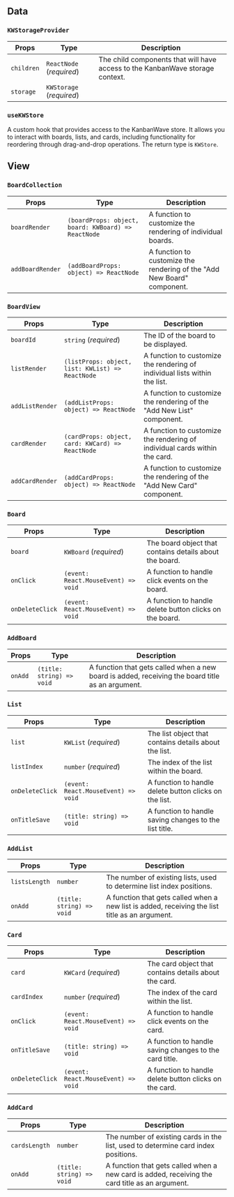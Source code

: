 ## Data

### `KWStorageProvider`

| Props      | Type                     | Description                                                                   |
| ---------- | ------------------------ | ----------------------------------------------------------------------------- |
| `children` | `ReactNode` (_required_) | The child components that will have access to the KanbanWave storage context. |
| `storage`  | `KWStorage` (_required_) |                                                                               |

### `useKWStore`

A custom hook that provides access to the KanbanWave store. It allows you to interact with boards, lists, and cards, including functionality for reordering through drag-and-drop operations. The return type is `KWStore`.

## View

### `BoardCollection`

| Props            | Type                                                | Description                                                             |
| ---------------- | --------------------------------------------------- | ----------------------------------------------------------------------- |
| `boardRender`    | `(boardProps: object, board: KWBoard) => ReactNode` | A function to customize the rendering of individual boards.             |
| `addBoardRender` | `(addBoardProps: object) => ReactNode`              | A function to customize the rendering of the "Add New Board" component. |

### `BoardView`

| Props           | Type                                             | Description                                                                |
| --------------- | ------------------------------------------------ | -------------------------------------------------------------------------- |
| `boardId`       | `string` (_required_)                            | The ID of the board to be displayed.                                       |
| `listRender`    | `(listProps: object, list: KWList) => ReactNode` | A function to customize the rendering of individual lists within the list. |
| `addListRender` | `(addListProps: object) => ReactNode`            | A function to customize the rendering of the "Add New List" component.     |
| `cardRender`    | `(cardProps: object, card: KWCard) => ReactNode` | A function to customize the rendering of individual cards within the card. |
| `addCardRender` | `(addCardProps: object) => ReactNode`            | A function to customize the rendering of the "Add New Card" component.     |

### `Board`

| Props           | Type                                | Description                                             |
| --------------- | ----------------------------------- | ------------------------------------------------------- |
| `board`         | `KWBoard` (_required_)              | The board object that contains details about the board. |
| `onClick`       | `(event: React.MouseEvent) => void` | A function to handle click events on the board.         |
| `onDeleteClick` | `(event: React.MouseEvent) => void` | A function to handle delete button clicks on the board. |

### `AddBoard`

| Props   | Type                      | Description                                                                                      |
| ------- | ------------------------- | ------------------------------------------------------------------------------------------------ |
| `onAdd` | `(title: string) => void` | A function that gets called when a new board is added, receiving the board title as an argument. |

### `List`

| Props           | Type                                | Description                                            |
| --------------- | ----------------------------------- | ------------------------------------------------------ |
| `list`          | `KWList` (_required_)               | The list object that contains details about the list.  |
| `listIndex`     | `number` (_required_)               | The index of the list within the board.                |
| `onDeleteClick` | `(event: React.MouseEvent) => void` | A function to handle delete button clicks on the list. |
| `onTitleSave`   | `(title: string) => void`           | A function to handle saving changes to the list title. |

### `AddList`

| Props         | Type                      | Description                                                                                    |
| ------------- | ------------------------- | ---------------------------------------------------------------------------------------------- |
| `listsLength` | `number`                  | The number of existing lists, used to determine list index positions.                          |
| `onAdd`       | `(title: string) => void` | A function that gets called when a new list is added, receiving the list title as an argument. |

### `Card`

| Props           | Type                                | Description                                            |
| --------------- | ----------------------------------- | ------------------------------------------------------ |
| `card`          | `KWCard` (_required_)               | The card object that contains details about the card.  |
| `cardIndex`     | `number` (_required_)               | The index of the card within the list.                 |
| `onClick`       | `(event: React.MouseEvent) => void` | A function to handle click events on the card.         |
| `onTitleSave`   | `(title: string) => void`           | A function to handle saving changes to the card title. |
| `onDeleteClick` | `(event: React.MouseEvent) => void` | A function to handle delete button clicks on the card. |

### `AddCard`

| Props         | Type                      | Description                                                                                    |
| ------------- | ------------------------- | ---------------------------------------------------------------------------------------------- |
| `cardsLength` | `number`                  | The number of existing cards in the list, used to determine card index positions.              |
| `onAdd`       | `(title: string) => void` | A function that gets called when a new card is added, receiving the card title as an argument. |
